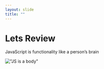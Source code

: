 ```yaml
---
layout: slide
title: ""
---
```


# Lets Review
JavaScript is functionality like a person’s brain

!["JS is a body"](/103-js/assets/images/review-js.png)


